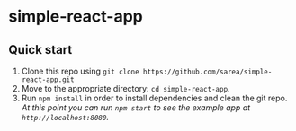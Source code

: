 # simple-react-app


## Quick start

1. Clone this repo using `git clone https://github.com/sarea/simple-react-app.git`
2. Move to the appropriate directory: `cd simple-react-app`.<br />
3. Run `npm install` in order to install dependencies and clean the git repo.<br />
   *At this point you can run `npm start` to see the example app at `http://localhost:8080`.*
